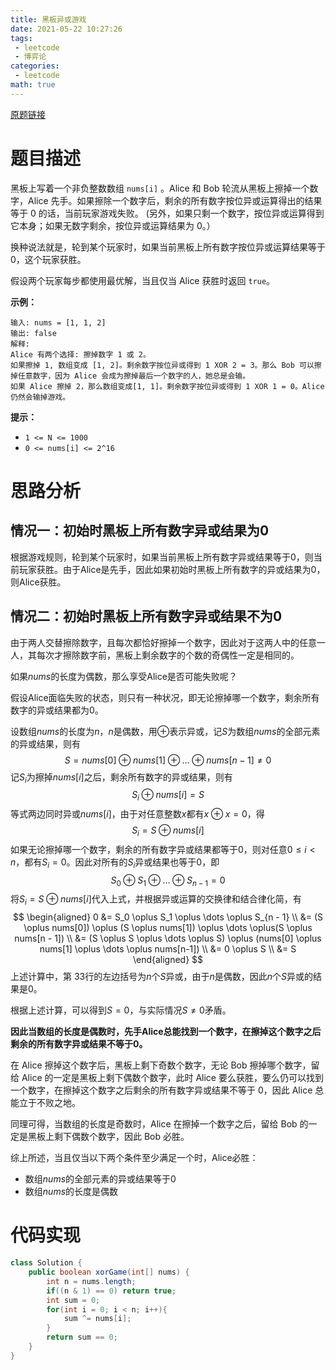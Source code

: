 ```yaml
---
title: 黑板异或游戏
date: 2021-05-22 10:27:26
tags:
 - leetcode
 - 博弈论
categories:
 - leetcode
math: true
---
```


[原题链接](https://leetcode-cn.com/problems/chalkboard-xor-game/)

# 题目描述

黑板上写着一个非负整数数组 `nums[i]` 。Alice 和 Bob 轮流从黑板上擦掉一个数字，Alice 先手。如果擦除一个数字后，剩余的所有数字按位异或运算得出的结果等于 0 的话，当前玩家游戏失败。 (另外，如果只剩一个数字，按位异或运算得到它本身；如果无数字剩余，按位异或运算结果为 0。）

换种说法就是，轮到某个玩家时，如果当前黑板上所有数字按位异或运算结果等于 0，这个玩家获胜。

假设两个玩家每步都使用最优解，当且仅当 Alice 获胜时返回 `true`。

<!-- more -->

**示例：**

```
输入: nums = [1, 1, 2]
输出: false
解释: 
Alice 有两个选择: 擦掉数字 1 或 2。
如果擦掉 1, 数组变成 [1, 2]。剩余数字按位异或得到 1 XOR 2 = 3。那么 Bob 可以擦掉任意数字，因为 Alice 会成为擦掉最后一个数字的人，她总是会输。
如果 Alice 擦掉 2，那么数组变成[1, 1]。剩余数字按位异或得到 1 XOR 1 = 0。Alice 仍然会输掉游戏。
```

**提示：**

- `1 <= N <= 1000`
- `0 <= nums[i] <= 2^16`

# 思路分析

## 情况一：初始时黑板上所有数字异或结果为0

根据游戏规则，轮到某个玩家时，如果当前黑板上所有数字异或结果等于0，则当前玩家获胜。由于Alice是先手，因此如果初始时黑板上所有数字的异或结果为0，则Alice获胜。

## 情况二：初始时黑板上所有数字异或结果不为0

由于两人交替擦除数字，且每次都恰好擦掉一个数字，因此对于这两人中的任意一人，其每次才擦除数字前，黑板上剩余数字的个数的奇偶性一定是相同的。

如果$\textit{nums}$的长度为偶数，那么享受Alice是否可能失败呢？

假设Alice面临失败的状态，则只有一种状况，即无论擦掉哪一个数字，剩余所有数字的异或结果都为0。

设数组$nums$的长度为$n$，$n$是偶数，用$\oplus$表示异或，记$S$为数组$nums$的全部元素的异或结果，则有
$$
S = nums[0] \oplus nums[1] \oplus \dots \oplus nums[n - 1] \neq 0
$$
记$S_i$为擦掉$nums[i]$之后，剩余所有数字的异或结果，则有
$$
S_i \oplus nums[i] = S
$$
等式两边同时异或$nums[i]$，由于对任意整数$x$都有$x \oplus x = 0$，得
$$
S_i = S \oplus nums[i]
$$
如果无论擦掉哪一个数字，剩余的所有数字异或结果都等于0，则对任意$0 \leq i < n$，都有$S_i = 0$。因此对所有的$S_i$异或结果也等于0，即
$$
S_0 \oplus S_1 \oplus \dots \oplus S_{n - 1} = 0
$$
将$S_i = S \oplus nums[i]$代入上式，并根据异或运算的交换律和结合律化简，有
$$
\begin{aligned}
0 &= S_0 \oplus S_1 \oplus \dots \oplus S_{n - 1} \\
&= (S \oplus nums[0]) \oplus (S \oplus nums[1]) \oplus \dots \oplus(S \oplus nums[n - 1]) \\
&= (S \oplus S \oplus \dots \oplus S) \oplus (nums[0] \oplus nums[1] \oplus \dots \oplus nums[n-1]) \\
&= 0 \oplus S \\
&= S
\end{aligned}
$$
上述计算中，第 33行的左边括号为$n$个$S$异或，由于$n$是偶数，因此$n$个$S$异或的结果是0。

根据上述计算，可以得到$S=0$，与实际情况$S \ne 0$矛盾。

**因此当数组的长度是偶数时，先手Alice总能找到一个数字，在擦掉这个数字之后剩余的所有数字异或结果不等于0。**

在 Alice 擦掉这个数字后，黑板上剩下奇数个数字，无论 Bob 擦掉哪个数字，留给 Alice 的一定是黑板上剩下偶数个数字，此时 Alice 要么获胜，要么仍可以找到一个数字，在擦掉这个数字之后剩余的所有数字异或结果不等于 0，因此 Alice 总能立于不败之地。

同理可得，当数组的长度是奇数时，Alice 在擦掉一个数字之后，留给 Bob 的一定是黑板上剩下偶数个数字，因此 Bob 必胜。

综上所述，当且仅当以下两个条件至少满足一个时，Alice必胜：

* 数组$nums$的全部元素的异或结果等于0
* 数组$nums$的长度是偶数

# 代码实现

```java
class Solution {
    public boolean xorGame(int[] nums) {
        int n = nums.length;
        if((n & 1) == 0) return true;
        int sum = 0;
        for(int i = 0; i < n; i++){
            sum ^= nums[i];
        }
        return sum == 0;
    }
}
```

